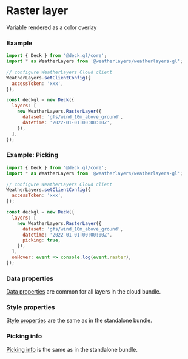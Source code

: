 # Raster layer

Variable rendered as a color overlay

### Example

```javascript
import { Deck } from '@deck.gl/core';
import * as WeatherLayers from '@weatherlayers/weatherlayers-gl';

// configure WeatherLayers Cloud client
WeatherLayers.setClientConfig({
  accessToken: 'xxx',
});

const deckgl = new Deck({
  layers: [
    new WeatherLayers.RasterLayer({
      dataset: 'gfs/wind_10m_above_ground',
      datetime: '2022-01-01T00:00:00Z',
    }),
  ],
});
```

### Example: Picking

```javascript
import { Deck } from '@deck.gl/core';
import * as WeatherLayers from '@weatherlayers/weatherlayers-gl';

// configure WeatherLayers Cloud client
WeatherLayers.setClientConfig({
  accessToken: 'xxx',
});

const deckgl = new Deck({
  layers: [
    new WeatherLayers.RasterLayer({
      dataset: 'gfs/wind_10m_above_ground',
      datetime: '2022-01-01T00:00:00Z',
      picking: true,
    }),
  ],
  onHover: event => console.log(event.raster),
});
```

### Data properties

[Data properties](../data.md) are common for all layers in the cloud bundle.

### Style properties

[Style properties](../../standalone-bundle/layers/raster-layer.md) are the same as in the standalone bundle.

### Picking info

[Picking info](../../standalone-bundle/layers/raster-layer.md) is the same as in the standalone bundle.
